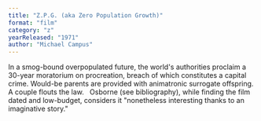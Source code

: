 ```yaml
---
title: "Z.P.G. (aka Zero Population Growth)"
format: "film"
category: "z"
yearReleased: "1971"
author: "Michael Campus"
---
```

In a smog-bound overpopulated future, the world's  authorities proclaim a 30-year moratorium on procreation, breach of which  constitutes a capital crime. Would-be parents are provided with animatronic  surrogate offspring. A couple flouts the law.
 
Osborne (see bibliography), while finding  the film dated and low-budget, considers it "nonetheless interesting thanks to  an imaginative story."
 
